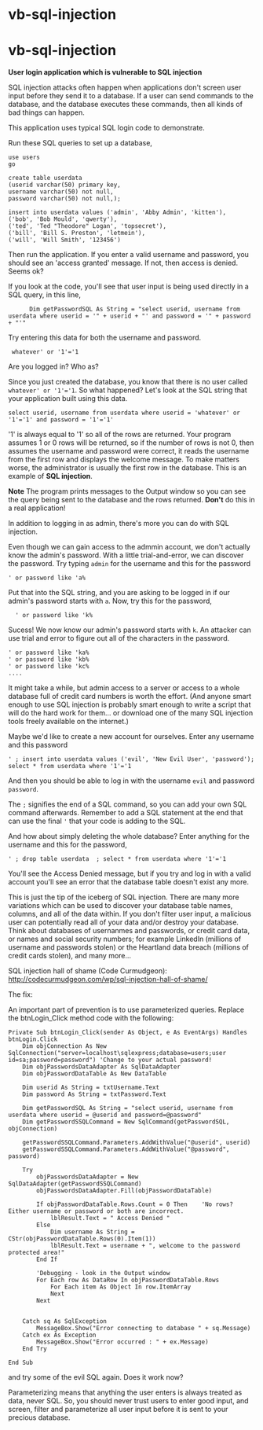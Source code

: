 # vb-sql-injection

# vb-sql-injection
**User login application which is vulnerable to SQL injection**

SQL injection attacks often happen when applications don't screen user input before they send it to a database. If a user can send commands to the database, and the database executes these commands, then all kinds of bad things can happen.

This application uses typical SQL login code to demonstrate. 

Run these SQL queries to set up a database,

    use users
    go
  
    create table userdata
    (userid varchar(50) primary key,
    username varchar(50) not null, 
    password varchar(50) not null,); 
  
    insert into userdata values ('admin', 'Abby Admin', 'kitten'),
    ('bob', 'Bob Mould', 'qwerty'),
    ('ted', 'Ted "Theodore" Logan', 'topsecret'),
    ('bill', 'Bill S. Preston', 'letmein'),
    ('will', 'Will Smith', '123456')

Then run the application. If you enter a valid username and password, you should see an 'access granted' message. If not, then access is denied. Seems ok?

If you look at the code, you'll see that user input is being used directly in a SQL query, in this line,

          Dim getPasswordSQL As String = "select userid, username from userdata where userid = '" + userid + "' and password = '" + password + "'"

Try entering this data for both the username and password. 

     whatever' or '1'='1
  
Are you logged in? Who as? 

Since you just created the database, you know that there is no user called `whatever' or '1'='1`. So what happened? Let's look at the SQL string that your application built using this data.

    select userid, username from userdata where userid = 'whatever' or '1'='1' and password = '1'='1' 

'1' is always equal to '1' so all of the rows are returned. Your program assumes 1 or 0 rows will be returned, so if the number of rows is not 0, then assumes the username and password were correct, it reads the username from the first row and displays the welcome message. To make matters worse, the administrator is usually the first row in the database. This is an example of **SQL injection**.

**Note** The program prints messages to the Output window so you can see the query being sent to the database and the rows returned. **Don't** do this in a real application!

In addition to logging in as admin, there's more you can do with SQL injection.

Even though we can gain access to the admmin account, we don't actually know the admin's password. With a little trial-and-error, we can discover the password. Try typing `admin` for the username and this for the password

    ' or password like 'a%

Put that into the SQL string, and you are asking to be logged in if our admin's password starts with `a`. 
Now, try this for the password,

      ' or password like 'k%

Sucess! We now know our admin's password starts with `k`. An attacker can use trial and error to figure out all of the characters in the password. 

    ' or password like 'ka%
    ' or password like 'kb%
    ' or password like 'kc%
    ....

It might take a while, but admin access to a server or access to a whole database full of credit card numbers is worth the effort. (And anyone smart enough to use SQL injection is probably smart enough to write a script that will do the hard work for them... or download one of the many SQL injection tools freely available on the internet.)

Maybe we'd like to create a new account for ourselves. Enter any username and this password

    ' ; insert into userdata values ('evil', 'New Evil User', 'password'); select * from userdata where '1'='1

And then you should be able to log in with the username `evil` and password `password`. 

The `;` signifies the end of a SQL command, so you can add your own SQL command afterwards. Remember to add a SQL statement at the end that can use the final `'` that your code is adding to the SQL.

And how about simply deleting the whole database? Enter anything for the username and this for the password,

    ' ; drop table userdata  ; select * from userdata where '1'='1

You'll see the Access Denied message, but if you try and log in with a valid account you'll see an error that the database table doesn't exist any more. 

This is just the tip of the iceberg of SQL injection. There are many more variations which can be used to discover your database table names, columns, and all of the data within. If you don't filter user input, a malicious user can potentially read all of your data and/or destroy your database. Think about databases of usernanmes and passwords, or credit card data, or names and social security numbers; for example LinkedIn (millions of username and passwords stolen) or the Heartland data breach (millions of credit cards stolen), and many more...

SQL injection hall of shame (Code Curmudgeon): http://codecurmudgeon.com/wp/sql-injection-hall-of-shame/

The fix:

An important part of prevention is to use parameterized queries. Replace the btnLogin_Click method code with the following:

    Private Sub btnLogin_Click(sender As Object, e As EventArgs) Handles btnLogin.Click
        Dim objConnection As New SqlConnection("server=localhost\sqlexpress;database=users;user id=sa;password=password") 'Change to your actual password!
        Dim objPasswordsDataAdapter As SqlDataAdapter
        Dim objPasswordDataTable As New DataTable

        Dim userid As String = txtUsername.Text
        Dim password As String = txtPassword.Text

        Dim getPasswordSQL As String = "select userid, username from userdata where userid = @userid and password=@password"
        Dim getPasswordSSQLCommand = New SqlCommand(getPasswordSQL, objConnection)

        getPasswordSSQLCommand.Parameters.AddWithValue("@userid", userid)
        getPasswordSSQLCommand.Parameters.AddWithValue("@password", password)

        Try
            objPasswordsDataAdapter = New SqlDataAdapter(getPasswordSSQLCommand)
            objPasswordsDataAdapter.Fill(objPasswordDataTable)

            If objPasswordDataTable.Rows.Count = 0 Then    'No rows? Either username or password or both are incorrect.
                lblResult.Text = " Access Denied "
            Else
                Dim username As String = CStr(objPasswordDataTable.Rows(0).Item(1))
                lblResult.Text = username + ", welcome to the password protected area!"
            End If

            'Debugging - look in the Output window
            For Each row As DataRow In objPasswordDataTable.Rows
                For Each item As Object In row.ItemArray
                Next
            Next

           
        Catch sq As SqlException
            MessageBox.Show("Error connecting to database " + sq.Message)
        Catch ex As Exception
            MessageBox.Show("Error occurred : " + ex.Message)
        End Try

    End Sub

and try some of the evil SQL again. Does it work now?  

Parameterizing means that anything the user enters is always treated as data, never SQL. So, you should never trust users to enter good input, and screen, filter and parameterize all user input before it is sent to your precious database. 
